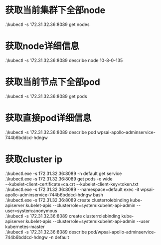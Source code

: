 # 获取当前集群下全部node
.\kubectl -s 172.31.32.36:8089 get nodes
# 获取node详细信息
.\kubectl -s 172.31.32.36:8089 describe node 10-8-0-135
# 获取当前节点下全部pod
.\kubectl -s 172.31.32.36:8089 get pods
# 获取直接pod详细信息
.\kubectl -s 172.31.32.36:8089 describe pod wpsai-apollo-adminservice-744b6bddcd-hdngw

# 获取cluster ip
.\kubectl.exe -s 172.31.32.36:8089 -n default get service  
.\kubectl.exe -s 172.31.32.36:8089 get pods -o wide  
--kubelet-client-certificate=ca.crt --kubelet-client-key=token.txt  
.\kubectl.exe -s 172.31.32.36:8089 --namespace=default exec -it wpsai-apollo-adminservice-744b6bddcd-hdngw bash  
.\kubectl.exe -s 172.31.32.36:8089 create clusterrolebinding kube-apiserver:kubelet-apis --clusterrole=system:kubelet-api-admin --user=system:anonymous  
.\kubectl -s 172.31.32.36:8089 create clusterrolebinding kube-apiserver:kubelet-apis --clusterrole=system:kubelet-api-admin --user kubernetes-master  
.\kubectl -s 172.31.32.36:8089 describe pod/wpsai-apollo-adminservice-744b6bddcd-hdngw -n default  
